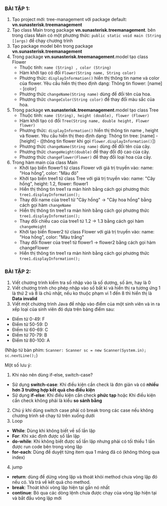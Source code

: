 ### BÀI TẬP 1:
1. Tạo project mới: tree-management với package default: **vn.sunasterisk.treemanagement**
2. Tạo class Main trong package **vn.sunasterisk.treemanagement**. bên trong class Main có một phương thức: `public static void main (String []args)` để chạy chương trình
3. Tạo package model bên trong package **vn.sunasterisk.treemanagement**
4. Trong package **vn.sunasterisk.treemanagement**.model tạo class Flower
    + Thuộc tính: `name (String) , color (String)`
    + Hàm khởi tạo có đối `Flower(String name, String color)`
    + Phương thức: `displayInformation()` hiển thị thông tin name và color của flower. Yêu cầu hiển thị theo định dạng:
       Thông tin flower: [name] - [color]
    + Phương thức `changeName(String name)` dùng để đổi tên của hoa.
    + Phương thức `changeColor(String color)` để thay đổi màu sắc của hoa.
5. Trong package **vn.sunasterisk.treemanagement**.model tạo class Tree
    + Thuộc tính: `name (String), height (double), flower (Flower)`
    + Hàm khởi tạo có đối `Tree(String name, double height, Flower flower)`
    + Phương thức: `displayInformation()` hiển thị thông tin name , height và flower. Yêu cầu hiển thị theo định dạng:
       Thông tin tree: [name] - [height] - ([thông tin flower khi gọi `flower.displayInformation()`])
    + Phương thức `changeName(String name)` dùng để đổi tên của cây.
    + Phương thức `changeHeight(double)` để thay đổi độ cao của cây.
    + Phương thức `changeFlower(Flower)` để thay đổi loại hoa của cây.
6. Trong hàm main của class Main
    + Khởi tạo biến flower1 từ class Flower với giá trị truyền vào: name: "Hoa hồng", color: "Màu đỏ"
    + Khởi tạo biến tree1 từ class Tree với giá trị truyền vào: name: "Cây hồng", height: 1.2, flower: flower1
    + Hiển thị thông tin tree1 ra màn hình bằng cách gọi phương thức `tree1.displayInformation();`
    + Thay đổi name của tree1 từ "Cây hồng" -> "Cây hoa hồng" bằng cách gọi hàm `changeName`
    + Hiển thị thông tin tree1 ra màn hình bằng cách gọi phương thức `tree1.displayInformation();`
    + Thay đổi chiều cao của tree1 từ 1.2 -> 1.3 bằng cách gọi hàm `changeHeight`
    + Khởi tạo biến flower2 từ class Flower với giá trị truyền vào: name: "Hoa hồng", color: "Màu trắng"
    + Thay đổi flower của tree1 từ flower1 -> flower2 bằng cách gọi hàm changeFlower
    + Hiển thị thông tin tree1 ra màn hình bằng cách gọi phương thức `tree1.displayInformation();`

### BÀI TẬP 2:
1. Viết chương trình kiểm tra số nhập vào là số dương, số âm, hay là 0
2. Viết chương trình cho phép nhập vào số bất kì và hiển thị ra tương ứng 1 là thứ 2 và 8 là chủ nhật, nếu ko thuộc phạm vi 1 đến 8 thì hiển thị là **Data invalid**
3. Viết một chương trình Java để nhập vào điểm của một sinh viên và in ra xếp loại của sinh viên đó dựa trên bảng điểm sau:
- Điểm từ 0-49: F
- Điểm từ 50-59: D
- Điểm từ 60-69: C
- Điểm từ 70-79: B
- Điểm từ 80-100: A

(Nhập từ bàn phím:  `Scanner: Scanner sc = new Scanner(System.in); sc.nextLine();`)

Một số lưu ý:
1. Khi nào nên dùng if-else, switch-case?
- Sử dụng **switch-case**: Khi điều kiện cần check là đơn giản và  có **nhiều hơn 3 trường hợp kết quả cho điều kiện**
- Sử dụng **if-else**: Khi điều kiện cần check **phức tạp** hoặc Khi điều kiện cần check không phải là kiểu **so sánh bằng**
2. Chú ý khi dùng switch case phải có break trong các case nếu không chương trình sẽ chạy từ trên xuống dưới
3. Loop
- **While**: Dùng khi không biết về số lần lặp
- **For**: Khi xác định được số lần lặp
- **do-while**: Khi không biết được số lần lặp nhưng phải có tối thiểu 1 lần được run code bên trong vòng lặp
- **for-each**: Dùng để duyệt từng item qua 1 mảng đã có (không thông qua index)
4. jump
- **return**: dùng để dừng vòng lặp và thoát khỏi method chưa vòng lặp đó nếu có. Và trả về kết quả cho method.
- **break**: Thoát khỏi vòng lặp hiện tại gần nó nhất
- **continue**: Bỏ qua các dòng lệnh chưa được chạy của vòng lặp hiện tại và bắt đầu vòng lặp mới
